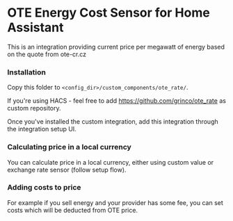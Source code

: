 # OTE Energy Cost Sensor for Home Assistant

This is an integration providing current price per megawatt of energy based on the quote
from ote-cr.cz

### Installation

Copy this folder to `<config_dir>/custom_components/ote_rate/`.

If you're using HACS - feel free to add https://github.com/grinco/ote_rate as custom repository.

Once you've installed the custom integration, add this integration through the integration setup UI.

### Calculating price in a local currency
You can calculate price in a local currency, either using custom value or exchange rate sensor (follow setup flow).

### Adding costs to price
For example if you sell energy and your provider has some fee, you can set costs which will be deducted from OTE price.